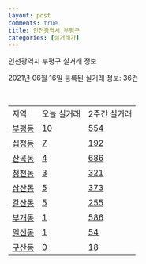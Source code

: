 ```yaml
---
layout: post
comments: true
title: 인천광역시 부평구
categories: [실거래가]
---
```


인천광역시 부평구 실거래 정보

2021년 06월 16일 등록된 실거래 정보: 36건

<script type="text/javascript">
  google.charts.load('current', {'packages':['corechart']});
  google.charts.setOnLoadCallback(drawChart);

  function drawChart() {
    var data = google.visualization.arrayToDataTable([['거래일', '매매', '전월세', '전매'], ['2021-03', 80, 209, 6], ['2021-04', 692, 394, 72], ['2021-05', 770, 460, 107], ['2021-06', 60, 147, 14], ['2021-02', 0, 28, 0]]);

    var options = {
      title: '최근 유형별 거래량 추이',
      legend: { position: 'bottom' }
    };

    var chart = new google.visualization.LineChart(document.getElementById('columnchart_material'));
    chart.draw(data, (options));
  }
</script>

<div id="columnchart_material" style="width: 450px; margin-left: -35px"></div>
<br>
<table class="sortable">
  <tr>
    <td>지역</td>
    <td>오늘 실거래</td>
    <td>2주간 실거래</td>
  </tr>

  
  <tr class="item">
    <td><a href="2823710100.html">부평동</a></td>
    <td><a href="2823710100.html">10</a></td>
    <td><a href="2823710100.html">554</a></td>
  </tr>
    

  <tr class="item">
    <td><a href="2823710200.html">십정동</a></td>
    <td><a href="2823710200.html">7</a></td>
    <td><a href="2823710200.html">192</a></td>
  </tr>
    

  <tr class="item">
    <td><a href="2823710300.html">산곡동</a></td>
    <td><a href="2823710300.html">4</a></td>
    <td><a href="2823710300.html">686</a></td>
  </tr>
    

  <tr class="item">
    <td><a href="2823710400.html">청천동</a></td>
    <td><a href="2823710400.html">3</a></td>
    <td><a href="2823710400.html">321</a></td>
  </tr>
    

  <tr class="item">
    <td><a href="2823710500.html">삼산동</a></td>
    <td><a href="2823710500.html">5</a></td>
    <td><a href="2823710500.html">373</a></td>
  </tr>
    

  <tr class="item">
    <td><a href="2823710600.html">갈산동</a></td>
    <td><a href="2823710600.html">5</a></td>
    <td><a href="2823710600.html">255</a></td>
  </tr>
    

  <tr class="item">
    <td><a href="2823710700.html">부개동</a></td>
    <td><a href="2823710700.html">1</a></td>
    <td><a href="2823710700.html">586</a></td>
  </tr>
    

  <tr class="item">
    <td><a href="2823710800.html">일신동</a></td>
    <td><a href="2823710800.html">1</a></td>
    <td><a href="2823710800.html">54</a></td>
  </tr>
    

  <tr class="item">
    <td><a href="2823710900.html">구산동</a></td>
    <td><a href="2823710900.html">0</a></td>
    <td><a href="2823710900.html">18</a></td>
  </tr>
    


</table>


    
